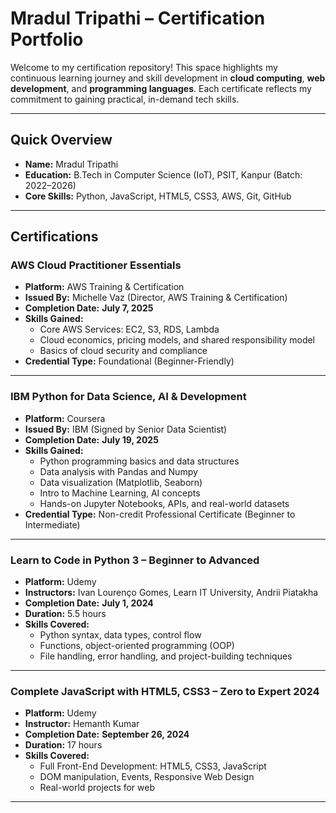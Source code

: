 # Mradul Tripathi – Certification Portfolio

Welcome to my certification repository! This space highlights my continuous learning journey and skill development in **cloud computing**, **web development**, and **programming languages**. Each certificate reflects my commitment to gaining practical, in-demand tech skills.

---

## Quick Overview

- **Name:** Mradul Tripathi  
- **Education:** B.Tech in Computer Science (IoT), PSIT, Kanpur (Batch: 2022–2026)  
- **Core Skills:** Python, JavaScript, HTML5, CSS3, AWS, Git, GitHub  

---

## Certifications

### AWS Cloud Practitioner Essentials
- **Platform:** AWS Training & Certification  
- **Issued By:** Michelle Vaz (Director, AWS Training & Certification)  
- **Completion Date:** **July 7, 2025**
- **Skills Gained:**  
  - Core AWS Services: EC2, S3, RDS, Lambda  
  - Cloud economics, pricing models, and shared responsibility model  
  - Basics of cloud security and compliance
- **Credential Type:** Foundational (Beginner-Friendly)  

---

### IBM Python for Data Science, AI & Development
- **Platform:** Coursera  
- **Issued By:** IBM (Signed by Senior Data Scientist)  
- **Completion Date:** **July 19, 2025**  
- **Skills Gained:**
  - Python programming basics and data structures  
  - Data analysis with Pandas and Numpy  
  - Data visualization (Matplotlib, Seaborn)  
  - Intro to Machine Learning, AI concepts  
  - Hands-on Jupyter Notebooks, APIs, and real-world datasets  
- **Credential Type:** Non-credit Professional Certificate (Beginner to Intermediate)

---

### Learn to Code in Python 3 – Beginner to Advanced
- **Platform:** Udemy  
- **Instructors:** Ivan Lourenço Gomes, Learn IT University, Andrii Piatakha  
- **Completion Date:** **July 1, 2024**  
- **Duration:** 5.5 hours  
- **Skills Covered:**
  - Python syntax, data types, control flow  
  - Functions, object-oriented programming (OOP)  
  - File handling, error handling, and project-building techniques  

---

### Complete JavaScript with HTML5, CSS3 – Zero to Expert 2024
- **Platform:** Udemy  
- **Instructor:** Hemanth Kumar  
- **Completion Date:** **September 26, 2024**  
- **Duration:** 17 hours  
- **Skills Covered:**
  - Full Front-End Development: HTML5, CSS3, JavaScript  
  - DOM manipulation, Events, Responsive Web Design  
  - Real-world projects for web

---
